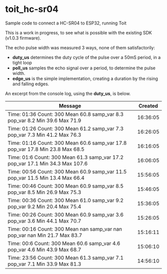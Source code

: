 # toit_hc-sr04
Sample code to connect a HC-SR04 to ESP32, running Toit

This is a work in progress, to see what is possible with the existing SDK (v1.0.3 firmware).

The echo pulse width was measured 3 ways, none of them satisfactorily:  
- <b>duty_us</b> determines the duty cycle of the pulse over a 50mS period, in a tight loop
- <b>poll_us</b> samples the echo signal over a period, to determine the pulse width.
- <b>edge_us</b> is the simple implementation, creating a duration by the rising and falling edges.

An excerpt from the console log, using the <b>duty_us</b>, is below.

| Message                                                                       | Created    |
|-------------------------------------------------------------------------------|------------|
|Time: 01:36 Count: 300 Mean 60.8 samp_var 8.3 pop_var 8.2 Min 39.6 Max 71.9|16:36:05|
|Time: 01:26 Count: 300 Mean 61.2 samp_var 7.3 pop_var 7.3 Min 41.2 Max 76.3|16:26:05|
|Time: 01:16 Count: 300 Mean 60.6 samp_var 17.8 pop_var 17.8 Min 23.8 Max 68.5|16:16:05|
|Time: 01:6 Count: 300 Mean 61.3 samp_var 17.2 pop_var 17.1 Min 34.3 Max 107.6|16:06:05|
|Time: 00:56 Count: 300 Mean 60.9 samp_var 11.5 pop_var 11.5 Min 13.4 Max 66.4|15:56:05|
|Time: 00:46 Count: 300 Mean 60.9 samp_var 8.5 pop_var 8.5 Min 26.9 Max 75.3|15:46:05|
|Time: 00:36 Count: 300 Mean 61.0 samp_var 9.2 pop_var 9.2 Min 20.4 Max 75.4|15:36:05|
|Time: 00:26 Count: 300 Mean 60.9 samp_var 3.6 pop_var 3.6 Min 44.1 Max 70.7|15:26:05|
|Time: 00:16 Count: 300 Mean nan samp_var nan pop_var nan Min 21.7 Max 83.7|15:16:11|
|Time: 00:6 Count: 300 Mean 60.6 samp_var 4.6 pop_var 4.6 Min 43.9 Max 68.7|15:06:10|
|Time: 23:56 Count: 300 Mean 61.3 samp_var 7.1 pop_var 7.1 Min 33.9 Max 81.3|14:56:10|